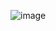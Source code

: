 ![image](https://user-images.githubusercontent.com/37383368/150553565-728b509a-ab14-4772-9995-570d3e663575.png)
